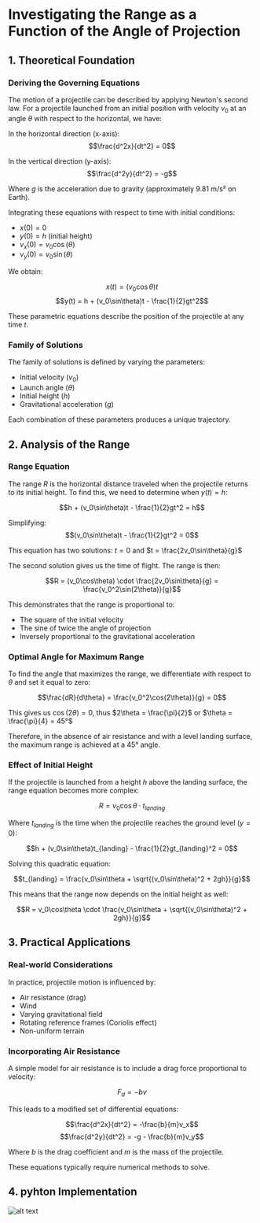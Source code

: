 # Investigating the Range as a Function of the Angle of Projection

## 1. Theoretical Foundation

### Deriving the Governing Equations

The motion of a projectile can be described by applying Newton's second law. For a projectile launched from an initial position with velocity $v_0$ at an angle $\theta$ with respect to the horizontal, we have:

In the horizontal direction (x-axis):
$$\frac{d^2x}{dt^2} = 0$$

In the vertical direction (y-axis):
$$\frac{d^2y}{dt^2} = -g$$

Where $g$ is the acceleration due to gravity (approximately 9.81 m/s² on Earth).

Integrating these equations with respect to time with initial conditions:
- $x(0) = 0$
- $y(0) = h$ (initial height)
- $v_x(0) = v_0\cos(\theta)$
- $v_y(0) = v_0\sin(\theta)$

We obtain:

$$x(t) = (v_0\cos\theta)t$$
$$y(t) = h + (v_0\sin\theta)t - \frac{1}{2}gt^2$$

These parametric equations describe the position of the projectile at any time $t$.

### Family of Solutions

The family of solutions is defined by varying the parameters:
- Initial velocity ($v_0$)
- Launch angle ($\theta$)
- Initial height ($h$)
- Gravitational acceleration ($g$)

Each combination of these parameters produces a unique trajectory.

## 2. Analysis of the Range

### Range Equation

The range $R$ is the horizontal distance traveled when the projectile returns to its initial height. To find this, we need to determine when $y(t) = h$:

$$h + (v_0\sin\theta)t - \frac{1}{2}gt^2 = h$$

Simplifying:
$$(v_0\sin\theta)t - \frac{1}{2}gt^2 = 0$$

This equation has two solutions: $t = 0$ and $t = \frac{2v_0\sin\theta}{g}$

The second solution gives us the time of flight. The range is then:

$$R = (v_0\cos\theta) \cdot \frac{2v_0\sin\theta}{g} = \frac{v_0^2\sin(2\theta)}{g}$$

This demonstrates that the range is proportional to:
- The square of the initial velocity
- The sine of twice the angle of projection
- Inversely proportional to the gravitational acceleration

### Optimal Angle for Maximum Range

To find the angle that maximizes the range, we differentiate with respect to $\theta$ and set it equal to zero:

$$\frac{dR}{d\theta} = \frac{v_0^2\cos(2\theta)}{g} = 0$$

This gives us $\cos(2\theta) = 0$, thus $2\theta = \frac{\pi}{2}$ or $\theta = \frac{\pi}{4} = 45°$

Therefore, in the absence of air resistance and with a level landing surface, the maximum range is achieved at a 45° angle.

### Effect of Initial Height

If the projectile is launched from a height $h$ above the landing surface, the range equation becomes more complex:

$$R = v_0\cos\theta \cdot t_{landing}$$

Where $t_{landing}$ is the time when the projectile reaches the ground level ($y = 0$):

$$h + (v_0\sin\theta)t_{landing} - \frac{1}{2}gt_{landing}^2 = 0$$

Solving this quadratic equation:

$$t_{landing} = \frac{v_0\sin\theta + \sqrt{(v_0\sin\theta)^2 + 2gh}}{g}$$

This means that the range now depends on the initial height as well:

$$R = v_0\cos\theta \cdot \frac{v_0\sin\theta + \sqrt{(v_0\sin\theta)^2 + 2gh}}{g}$$

## 3. Practical Applications

### Real-world Considerations

In practice, projectile motion is influenced by:
- Air resistance (drag)
- Wind
- Varying gravitational field
- Rotating reference frames (Coriolis effect)
- Non-uniform terrain

### Incorporating Air Resistance

A simple model for air resistance is to include a drag force proportional to velocity:

$$F_d = -bv$$

This leads to a modified set of differential equations:

$$\frac{d^2x}{dt^2} = -\frac{b}{m}v_x$$
$$\frac{d^2y}{dt^2} = -g - \frac{b}{m}v_y$$

Where $b$ is the drag coefficient and $m$ is the mass of the projectile.

These equations typically require numerical methods to solve.

## 4.  pyhton Implementation
![alt text](image-3.png)